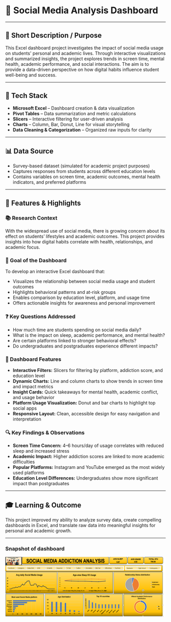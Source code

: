 # 📌 Social Media Analysis Dashboard

---

## 📝 Short Description / Purpose  
This Excel dashboard project investigates the impact of social media usage on students' personal and academic lives. Through interactive visualizations and summarized insights, the project explores trends in screen time, mental health, academic performance, and social interactions. The aim is to provide a data-driven perspective on how digital habits influence student well-being and success.

---

## 🧰 Tech Stack  
- **Microsoft Excel** – Dashboard creation & data visualization  
- **Pivot Tables** – Data summarization and metric calculations  
- **Slicers** – Interactive filtering for user-driven analysis  
- **Charts** – Column, Bar, Donut, Line for visual storytelling  
- **Data Cleaning & Categorization** – Organized raw inputs for clarity  

---

## 📊 Data Source  
- Survey-based dataset (simulated for academic project purposes)  
- Captures responses from students across different education levels  
- Contains variables on screen time, academic outcomes, mental health indicators, and preferred platforms  

---

## 🌟 Features & Highlights  

### 📚 Research Context  
With the widespread use of social media, there is growing concern about its effect on students’ lifestyles and academic outcomes. This project provides insights into how digital habits correlate with health, relationships, and academic focus.

### 🎯 Goal of the Dashboard  
To develop an interactive Excel dashboard that:  
- Visualizes the relationship between social media usage and student outcomes  
- Highlights behavioral patterns and at-risk groups  
- Enables comparison by education level, platform, and usage time  
- Offers actionable insights for awareness and personal improvement  

### ❓ Key Questions Addressed  
- How much time are students spending on social media daily?  
- What is the impact on sleep, academic performance, and mental health?  
- Are certain platforms linked to stronger behavioral effects?  
- Do undergraduates and postgraduates experience different impacts?

### 🚀 Dashboard Features  
- **Interactive Filters:** Slicers for filtering by platform, addiction score, and education level  
- **Dynamic Charts:** Line and column charts to show trends in screen time and impact metrics  
- **Insight Cards:** Quick takeaways for mental health, academic conflict, and usage behavior  
- **Platform Usage Visualization:** Donut and bar charts to highlight top social apps  
- **Responsive Layout:** Clean, accessible design for easy navigation and interpretation  

### 🔍 Key Findings & Observations  
- **Screen Time Concern:** 4–6 hours/day of usage correlates with reduced sleep and increased stress  
- **Academic Impact:** Higher addiction scores are linked to more academic difficulties  
- **Popular Platforms:** Instagram and YouTube emerged as the most widely used platforms  
- **Education Level Differences:** Undergraduates show more significant impact than postgraduates  

---

## 🎓 Learning & Outcome  
This project improved my ability to analyze survey data, create compelling dashboards in Excel, and translate raw data into meaningful insights for personal and academic growth.

---

 ### Snapshot of dashboard
![Alt text](https://github.com/Janhavi-07/Social-Media-Analysis/blob/main/SocialMediaAnalysis.PNG)

